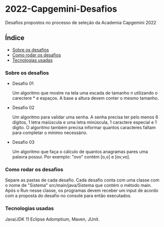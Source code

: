# 2022-Capgemini-Desafios
Desafios propostos no processo de seleção da Academia Capgemini 2022

## Índice
* [Sobre os desafios](#sobre-os-desafios)
* [Como rodar os desafios](#como-rodar-os-desafios)
* [Tecnologias usadas](#tecnologias-usadas)


### Sobre os desafios
* Desafio 01

  Um algoritmo que mostre na tela uma escada de tamanho n utilizando o carectere * e espaços.
  A base a altura devem conter o mesmo tamanho.
  
* Desafio 02

  Um algoritmo para validar uma senha. A senha precisa ter pelo menos 6 dígitos, 1 letra maiúscula e uma letra minúscula, 1 caractere especial e 1 dígito. O algoritmo também precisa informar quantos caracteres faltam para completar o mínimo necessário.
  
* Desafio 03

  Um algoritmo que faça o cálculo de quantos anagramas pares uma palavra possui. Por exemplo: "ovo" contém [o,o] e [ov,vo].

### Como rodar os desafios
Separe as pastas de cada desafio. Cada desafio conta com uma classe com o nome de "Sistema" src/main/java/Sistema que contém o método main. Após o Run nesse classe, os programas devem receber um input de acordo com a proposta do desafio no console para então executados.
### Tecnologias usadas
Java/JDK 11 Eclipse Adomptium, Maven, JUnit.
